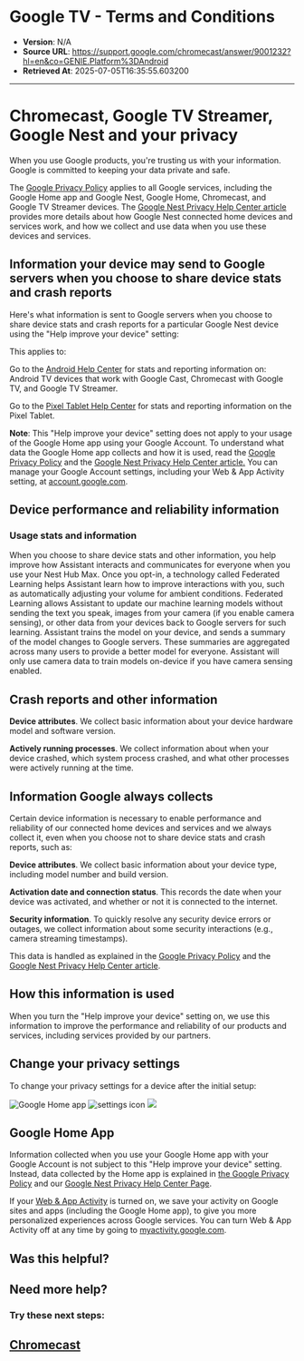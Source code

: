 # Google TV - Terms and Conditions

- **Version**: N/A
- **Source URL**: https://support.google.com/chromecast/answer/9001232?hl=en&co=GENIE.Platform%3DAndroid
- **Retrieved At**: 2025-07-05T16:35:55.603200

---

# Chromecast, Google TV Streamer, Google Nest and your privacy

When you use Google products, you're trusting us with your information. Google is committed to keeping your data private and safe.

The [Google Privacy Policy](https://policies.google.com/privacy) applies to all Google services, including the Google Home app and Google Nest, Google Home, Chromecast, and Google TV Streamer devices. The [Google Nest Privacy Help Center article](https://support.google.com/googlenest/answer/9415830) provides more details about how Google Nest connected home devices and services work, and how we collect and use data when you use these devices and services.

## Information your device may send to Google servers when you choose to share device stats and crash reports

Here's what information is sent to Google servers when you choose to share device stats and crash reports for a particular Google Nest device using the "Help improve your device" setting:

This applies to:

Go to the [Android Help Center](https://support.google.com/android/answer/6078260) for stats and reporting information on: Android TV devices that work with Google Cast, Chromecast with Google TV, and Google TV Streamer.

Go to the [Pixel Tablet Help Center](https://support.google.com/googlepixeltablet/answer/13554750) for stats and reporting information on the Pixel Tablet.

**Note**: This "Help improve your device" setting does not apply to your usage of the Google Home app using your Google Account. To understand what data the Google Home app collects and how it is used, read the [Google Privacy Policy](https://policies.google.com/privacy) and the [Google Nest Privacy Help Center article.](https://support.google.com/googlenest/answer/9415830) You can manage your Google Account settings, including your Web & App Activity setting, at [account.google.com](https://account.google.com).

## Device performance and reliability information

### Usage stats and information

When you choose to share device stats and other information, you help improve how Assistant interacts and communicates for everyone when you use your Nest Hub Max. Once you opt-in, a technology called Federated Learning helps Assistant learn how to improve interactions with you, such as automatically adjusting your volume for ambient conditions. Federated Learning allows Assistant to update our machine learning models without sending the text you speak, images from your camera (if you enable camera sensing), or other data from your devices back to Google servers for such learning. Assistant trains the model on your device, and sends a summary of the model changes to Google servers. These summaries are aggregated across many users to provide a better model for everyone. Assistant will only use camera data to train models on-device if you have camera sensing enabled.

## Crash reports and other information

**Device attributes**. We collect basic information about your device hardware model and software version.

**Actively running processes**. We collect information about when your device crashed, which system process crashed, and what other processes were actively running at the time.

## Information Google always collects

Certain device information is necessary to enable performance and reliability of our connected home devices and services and we always collect it, even when you choose not to share device stats and crash reports, such as:

**Device attributes**. We collect basic information about your device type, including model number and build version.

**Activation date and connection status**. This records the date when your device was activated, and whether or not it is connected to the internet.

**Security information**. To quickly resolve any security device errors or outages, we collect information about some security interactions (e.g., camera streaming timestamps).

This data is handled as explained in the [Google Privacy Policy](https://policies.google.com/privacy) and the [Google Nest Privacy Help Center article](https://support.google.com/googlenest/answer/9415830).

## How this information is used

When you turn the "Help improve your device" setting on, we use this information to improve the performance and reliability of our products and services, including services provided by our partners.

## Change your privacy settings

To change your privacy settings for a device after the initial setup:

![Google Home app](//lh3.googleusercontent.com/5E_3aZGtK82BkUi25OmFbZ4yibAi69ZjSugsIehwvua1xKooboX7pV6FRRGaK0fwaA=h36)
![settings icon](//lh3.googleusercontent.com/TEfRjF_mwpeSd4YQ84dHJcS9SBj5wD9kd1q5tf7X8kof_3jB0QC2ZsW4cl8cbrF85Bw=h36)
![](//lh3.googleusercontent.com/ugLkII9LIMUgvXFf-IXgYyZ4PJQZEWtLe8F6_SaW1VKFWzvkj9K-qbgB0_ZzwqrM4h8=h36)

## Google Home App

Information collected when you use your Google Home app with your Google Account is not subject to this "Help improve your device" setting. Instead, data collected by the Home app is explained in [the Google Privacy Policy](https://policies.google.com/privacy) and our [Google Nest Privacy Help Center Page](https://support.google.com/googlenest/answer/9415830).

If your [Web & App Activity](http://myactivity.google.com) is turned on, we save your activity on Google sites and apps (including the Google Home app), to give you more personalized experiences across Google services. You can turn Web & App Activity off at any time by going to [myactivity.google.com](https://myactivity.google.com).

## Was this helpful?

## Need more help?

### Try these next steps:

## [Chromecast](/chromecast?hl=en#topic=6178743)
